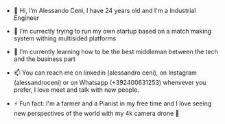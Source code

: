 - 👋 Hi, I’m Alessando Ceni, I have 24 years old and I'm a Industrial Engineer
- 👀 I’m currectly trying to run my own startup based on a match making system withing multisided platforms
- 🌱 I’m currently learning how to be the best middleman between the tech and the business part 
- 📫 You can reach me on linkedin (alessandro ceni), on Instagram (alessandroceni) or on Whatsapp (+392400631253) whenvever you prefer, I love meet and talk with new people.

- ⚡ Fun fact: I'm a farmer and a Pianist in my free time and I love seeing new perspectives of the world with my 4k camera drone 🚀

<!---
alessandroceni/alessandroceni is a ✨ special ✨ repository because its `README.md` (this file) appears on your GitHub profile.
You can click the Preview link to take a look at your changes.
--->
